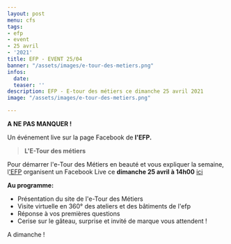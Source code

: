 ```yaml
---
layout: post
menu: cfs
tags:
- efp
- event
- 25 avril
- '2021'
title: EFP - EVENT 25/04
banner: "/assets/images/e-tour-des-metiers.png"
infos:
  date: 
  teaser: ''
description: EFP - E-tour des métiers ce dimanche 25 avril 2021
image: "/assets/images/e-tour-des-metiers.png"

---
```

**A NE PAS MANQUER !** 

Un événement live sur la page Facebook de **l'EFP.** 

> **L'E-Tour des métiers** 

Pour démarrer l'e-Tour des Métiers en beauté et vous expliquer la semaine, l['EFP](https://www.facebook.com/efpbxl "EFP Facebook") organisent un Facebook Live ce **dimanche 25 avril à 14h00** [ici](https://www.facebook.com/efpbxl/posts/3878776145504151 "EFP - Facebook")

**Au programme:**

* Présentation du site de l'e-Tour des Métiers
* Visite virtuelle en 360° des ateliers et des bâtiments de l'efp
* Réponse à vos premières questions
* Cerise sur le gâteau, surprise et invité de marque vous attendent !

A dimanche !